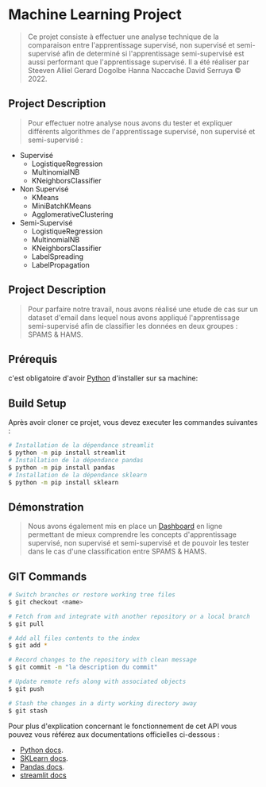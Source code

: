 # Machine Learning Project

> Ce projet consiste à effectuer une analyse technique de la comparaison entre l'apprentissage supervisé, non supervisé et semi-supervisé afin de determiné si l'apprentissage semi-supervisé est aussi performant que l'apprentissage supervisé.
> Il a été réaliser par Steeven Alliel Gerard Dogolbe Hanna Naccache David Serruya © 2022.

## Project Description

> Pour effectuer notre analyse nous avons du tester et expliquer différents algorithmes de l'apprentissage supervisé, non supervisé et semi-supervisé :

- Supervisé
  - LogistiqueRegression
  - MultinomialNB
  - KNeighborsClassifier
- Non Supervisé
  - KMeans
  - MiniBatchKMeans
  - AgglomerativeClustering
- Semi-Supervisé
  - LogistiqueRegression
  - MultinomialNB
  - KNeighborsClassifier
  - LabelSpreading
  - LabelPropagation

## Project Description

> Pour parfaire notre travail, nous avons réalisé une etude de cas sur un dataset d'email dans lequel nous avons appliqué l'apprentissage semi-supervisé afin de classifier les données en deux groupes : SPAMS & HAMS.

## Prérequis

c'est obligatoire d'avoir [Python](https://www.python.org/) d'installer sur sa machine:

## Build Setup

Après avoir cloner ce projet, vous devez executer les commandes suivantes :

```bash
# Installation de la dépendance streamlit
$ python -m pip install streamlit
# Installation de la dépendance pandas
$ python -m pip install pandas
# Installation de la dépendance sklearn
$ python -m pip install sklearn
```

## Démonstration

> Nous avons également mis en place un [Dashboard](https://developer.mozilla.org/fr/docs/Web/JavaScript) en ligne permettant de mieux comprendre les concepts d'apprentissage supervisé, non supervisé et semi-supervisé et de pouvoir les tester dans le cas d'une classification entre SPAMS & HAMS.

## GIT Commands

```bash
# Switch branches or restore working tree files
$ git checkout <name>

# Fetch from and integrate with another repository or a local branch
$ git pull

# Add all files contents to the index
$ git add *

# Record changes to the repository with clean message
$ git commit -m "la description du commit" 

# Update remote refs along with associated objects
$ git push

# Stash the changes in a dirty working directory away
$ git stash
```

Pour plus d'explication concernant le fonctionnement de cet API vous pouvez vous référez
aux documentations officielles ci-dessous :

- [Python docs](https://docs.python.org/3/).
- [SKLearn docs](https://scikit-learn.org/stable/).
- [Pandas docs](https://pandas.pydata.org/).
- [streamlit docs](https://streamlit.io/)
